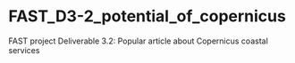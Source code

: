 FAST_D3-2_potential_of_copernicus
=================================

FAST project Deliverable 3.2: Popular article about Copernicus coastal services 
